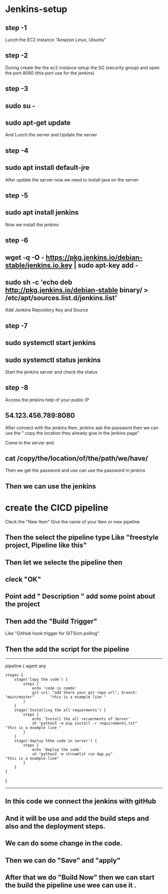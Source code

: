                 
# Jenkins-setup                 

## step -1                     
Lunch the EC2 instance "Amazon Linux, Ubuntu"                        
           
## step -2            
During create the the ec2 instance setup the SG (security group) and open the port 8080 (this port use for the jenkins)
                                     
## step -3               
     
## sudo su -    
## sudo  apt-get update                                   
     
And Lunch the server and Update the server

## step -4


## sudo apt install default-jre   

After update the server now we need to install java on the server 

## step -5    
    
## sudo apt install jenkins

Now we install the  jenkins 

## step -6 

## wget -q -O - https://pkg.jenkins.io/debian-stable/jenkins.io.key | sudo apt-key add -
## sudo sh -c 'echo deb http://pkg.jenkins.io/debian-stable binary/ > /etc/apt/sources.list.d/jenkins.list'

Add Jenkins Repository Key and Source

## step -7

## sudo systemctl start jenkins    
## sudo systemctl status jenkins

Start the jenkins server and  check the status 

## step -8 

Access the jenkins help of your public IP

## 54.123.456.789:8080

After connect with the jenkins then, jenkins ask the password then we can use the " copy the location they already give in the jenkins page"

Come to the server and
## cat /copy/the/location/of/the/path/we/have/

Then we get the password and use can use the password in jenkins

## Then we can use the jenkins 

# create the CICD pipeline

Cleck the "New Item" Give the name of your Item or new pipeline

## Then the select the pipeline type Like "freestyle project, Pipeline like this"

## Then let we selecte the pipeline then 

## cleck "OK"

## Point add " Description " add some point about the project

## Then add the "Build Trigger"
Like "GitHub hook trigger for GITScm polling"

## Then the add the script for the pipeline 

________________________________________________________________________
pipeline {
    agent any

    stages {
        stage('Copy the code') {
            steps {
                echo 'code is comde'
                git uri: "add there your git repo url", branch: "main/master"       "this is a example line "
            }
        }
        stage('Installing the all requerments') {
            steps {
                echo 'Install the all reruerments of Server'
                sh "python3 -m pip install -r requirements.txt"                     "this is a example line "
            }
        }
        stage('deploy thhe code in server') {
            steps {
                echo 'Deploy the code'
                sh "python3 -m streamlit run App.py"                                 "this is a example line"
            }
        }
    }
}             

_________________________________________________________________

## In this code we connect the jenkins with gitHub
## And it will be use and add the build steps and also and the deployment steps.



## We can do some change in the code.
## Then we can do "Save" and "apply"
## After that we do "Build Now" then we can start the build the pipeline use wee can use it .







